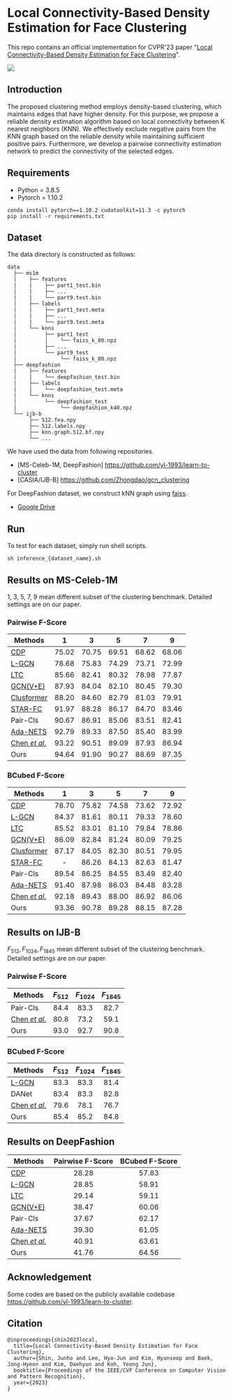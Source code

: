 # Local Connectivity-Based Density Estimation for Face Clustering
This repo contains an official implementation for CVPR'23 paper "[Local Connectivity-Based Density Estimation for Face Clustering](https://openaccess.thecvf.com/content/CVPR2023/papers/Shin_Local_Connectivity-Based_Density_Estimation_for_Face_Clustering_CVPR_2023_paper.pdf)".

![](https://raw.githubusercontent.com/illian01/LCE-PCENet/main/assets/overview.jpg)

## Introduction
The
proposed clustering method employs density-based clustering, which maintains edges that have higher density. For this purpose, we propose a reliable density estimation algorithm based on local connectivity between K nearest neighbors (KNN). We effectively exclude negative pairs from the KNN graph based on the reliable density while maintaining sufficient positive pairs. Furthermore, we develop a pairwise connectivity estimation network to predict the connectivity of the selected edges.

## Requirements
- Python = 3.8.5
- Pytorch = 1.10.2
```
conda install pytorch==1.10.2 cudatoolkit=11.3 -c pytorch
pip install -r requirements.txt
```

## Dataset
The data directory is constructed as follows:
```
data
  ├── ms1m
  |    ├── features
  |    |    ├── part1_test.bin
  |    |    ├── ...
  |    |    └── part9.test.bin
  |    ├── labels
  |    |    ├── part1_test.meta
  |    |    ├── ...
  |    |    └── part9.test.meta
  |    └── knns
  |         ├── part1_test
  |         |    └── faiss_k_80.npz
  |         ├── ...
  |         └── part9_test
  |              └── faiss_k_80.npz
  ├── deepfashion
  |    ├── features
  |    |    └── deepfashion_test.bin
  |    ├── labels
  |    |    └── deepfashion_test.meta
  |    └── knns
  |         └── deepfashion_test
  |              └── deepfashion_k40.npz
  └── ijb-b
       ├── 512.fea.npy
       ├── 512.labels.npy
       ├── knn.graph.512.bf.npy
       └── ...
```

We have used the data from following repositories. 
- [MS-Celeb-1M, DeepFashion] https://github.com/yl-1993/learn-to-cluster
- [CASIA/IJB-B] https://github.com/Zhongdao/gcn_clustering

For DeepFashion dataset, we construct kNN graph using [faiss](https://github.com/facebookresearch/faiss).
- [Google Drive](https://drive.google.com/file/d/1ZfqX9gFoWxF2C9OGGY5yBMStd9Wggwbd/view?usp=sharing)

## Run
To test for each dataset, simply run shell scripts.

```
sh inference_{dataset_name}.sh
```

## Results on MS-Celeb-1M

1, 3, 5, 7, 9 mean different subset of the clustering benchmark. Detailed settings are on our paper.

### Pairwise F-Score
| Methods | 1 | 3 | 5 | 7 | 9 |
| ---------------- |:-:|:-:|:-:|:-:|:-:|
| [CDP](https://github.com/XiaohangZhan/cdp) |75.02|70.75|69.51|68.62|68.06|
| [L-GCN](https://github.com/Zhongdao/gcn_clustering) |78.68|75.83|74.29|73.71|72.99|
| [LTC](https://github.com/yl-1993/learn-to-cluster) |85.66|82.41|80.32|78.98|77.87|
| [GCN(V+E)](https://github.com/yl-1993/learn-to-cluster) |87.93|84.04|82.10|80.45|79.30|
| [Clusformer](https://github.com/uark-cviu/Intraformer/tree/master/Clusformer) |88.20|84.60|82.79|81.03|79.91|
| [STAR-FC](https://github.com/sstzal/STAR-FC) |91.97|88.28|86.17|84.70|83.46 |
| Pair-Cls |90.67|86.91|85.06|83.51|82.41|
| [Ada-NETS](https://github.com/damo-cv/Ada-NETS) |92.79|89.33|87.50|85.40|83.99|
| [Chen *et al.*](https://github.com/echoanran/On-Mitigating-Hard-Clusters) |93.22|90.51|89.09|87.93|86.94|
| Ours |94.64|91.90|90.27|88.69|87.35|

### BCubed F-Score
| Methods | 1 | 3 | 5 | 7 | 9 |
| ---------------- |:-:|:-:|:-:|:-:|:-:|
| [CDP](https://github.com/XiaohangZhan/cdp) |78.70|75.82|74.58|73.62|72.92|
| [L-GCN](https://github.com/Zhongdao/gcn_clustering) |84.37|81.61|80.11|79.33|78.60|
| [LTC](https://github.com/yl-1993/learn-to-cluster) |85.52|83.01|81.10|79.84|78.86|
| [GCN(V+E)](https://github.com/yl-1993/learn-to-cluster) |86.09|82.84|81.24|80.09|79.25|
| [Clusformer](https://github.com/uark-cviu/Intraformer/tree/master/Clusformer) |87.17|84.05|82.30|80.51|79.95|
| [STAR-FC](https://github.com/sstzal/STAR-FC) |-|86.26|84.13|82.63|81.47|
| Pair-Cls |89.54|86.25|84.55|83.49|82.40|
| [Ada-NETS](https://github.com/damo-cv/Ada-NETS) |91.40|87.98|86.03|84.48|83.28|
| [Chen *et al.*](https://github.com/echoanran/On-Mitigating-Hard-Clusters) |92.18|89.43|88.00|86.92|86.06|
| Ours |93.36|90.78|89.28|88.15|87.28|

## Results on IJB-B

$F_{512}, F_{1024}, F_{1845}$ mean different subset of the clustering benchmark. Detailed settings are on our paper.

### Pairwise F-Score
| Methods | $F_{512}$ | $F_{1024}$ | $F_{1845}$ |
| ---------------- |:-:|:-:|:-:|
| Pair-Cls |84.4|83.3|82.7|
| [Chen *et al.*](https://github.com/echoanran/On-Mitigating-Hard-Clusters) |80.8|73.2|59.1|
| Ours |93.0|92.7|90.8|

### BCubed F-Score
| Methods | $F_{512}$ | $F_{1024}$ | $F_{1845}$ |
| ---------------- |:-:|:-:|:-:|
| [L-GCN](https://github.com/Zhongdao/gcn_clustering) |83.3|83.3|81.4|
| DANet |83.4|83.3|82.8|
| [Chen *et al.*](https://github.com/echoanran/On-Mitigating-Hard-Clusters) |79.6|78.1|76.7|
| Ours |85.4|85.2|84.8|

## Results on DeepFashion

| Methods | Pairwise F-Score | BCubed F-Score |
| ---------------- |:-:|:-:|
| [CDP](https://github.com/XiaohangZhan/cdp) |28.28|57.83|
| [L-GCN](https://github.com/Zhongdao/gcn_clustering) |28.85|58.91|
| [LTC](https://github.com/yl-1993/learn-to-cluster) |29.14|59.11|
| [GCN(V+E)](https://github.com/yl-1993/learn-to-cluster) |38.47|60.06|
| Pair-Cls |37.67|62.17|
| [Ada-NETS](https://github.com/damo-cv/Ada-NETS) |39.30|61.05|
| [Chen *et al.*](https://github.com/echoanran/On-Mitigating-Hard-Clusters) |40.91|63.61|
| Ours |41.76|64.56|

## Acknowledgement
Some codes are based on the publicly available codebase https://github.com/yl-1993/learn-to-cluster.

## Citation
```
@inproceedings{shin2023local,
  title={Local Connectivity-Based Density Estimation for Face Clustering},
  author={Shin, Junho and Lee, Hyo-Jun and Kim, Hyunseop and Baek, Jong-Hyeon and Kim, Daehyun and Koh, Yeong Jun},
  booktitle={Proceedings of the IEEE/CVF Conference on Computer Vision and Pattern Recognition},
  year={2023}
}
```
